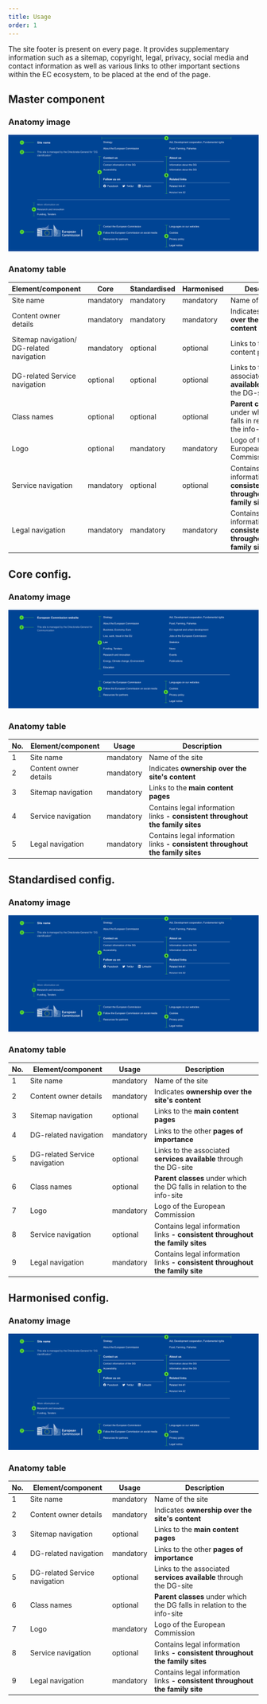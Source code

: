 ```yaml
---
title: Usage
order: 1
---
```

The site footer is present on every page. It provides supplementary information such as a sitemap, copyright, legal, privacy, social media and contact information as well as various links to other important sections within the EC ecosystem, to be placed at the end of the page.

## Master component

### Anatomy image

![Site footer - maxed version](/cms-images/ec-page-footer-standardised.png "Anatomy image")

### Anatomy table

| **Element/component**                     | **Core**  | **Standardised** | **Harmonised** | **Description**                                                                |
| ----------------------------------------- | --------- | ---------------- | -------------- | ------------------------------------------------------------------------------ |
| Site name                                 | mandatory | mandatory        | mandatory      | Name of the site                                                               |
| Content owner details                     | mandatory | mandatory        | mandatory      | Indicates **ownership over the site's content**                                |
| Sitemap navigation/ DG-related navigation | mandatory | optional         | optional       | Links to the main content pages                                                |
| DG-related Service navigation             | optional  | optional         | optional       | Links to the associated **services available** through the DG-site             |
| Class names                               | optional  | optional         | optional       | **Parent classes** under which the DG falls in relation to the info-site       |
| Logo                                      | optional  | mandatory        | mandatory      | Logo of the European Commission                                                |
| Service navigation                        | mandatory | optional         | optional       | Contains legal information links **\- consistent throughout the family sites** |
| Legal navigation                          | mandatory | mandatory        | mandatory      | Contains legal information links **\- consistent throughout the family sites** |

## Core config.

### Anatomy image

![Site footer - Core config.](/cms-images/ec-page-footer-core.png "Anatomy image")

### Anatomy table

| **No.** | **Element/component** | **Usage** | **Description**                                                                |
| ------- | --------------------- | --------- | ------------------------------------------------------------------------------ |
| 1       | Site name             | mandatory | Name of the site                                                               |
| 2       | Content owner details | mandatory | Indicates **ownership over the site's content**                                |
| 3       | Sitemap navigation    | mandatory | Links to the **main content pages**                                            |
| 4       | Service navigation    | mandatory | Contains legal information links **\- consistent throughout the family sites** |
| 5       | Legal navigation      | mandatory | Contains legal information links **\- consistent throughout the family sites** |

## Standardised config.

### Anatomy image

![Site footer - Standardised config.](/cms-images/ec-page-footer-standardised.png "Anatomy image")

### Anatomy table

| **No.** | **Element/component**         | **Usage** | **Description**                                                                |
| ------- | ----------------------------- | --------- | ------------------------------------------------------------------------------ |
| 1       | Site name                     | mandatory | Name of the site                                                               |
| 2       | Content owner details         | mandatory | Indicates **ownership over the site's content**                                |
| 3       | Sitemap navigation            | optional  | Links to the **main content pages**                                            |
| 4       | DG-related navigation         | mandatory | Links to the other **pages of importance**                                     |
| 5       | DG-related Service navigation | optional  | Links to the associated **services available** through the DG-site             |
| 6       | Class names                   | optional  | **Parent classes** under which the DG falls in relation to the info-site       |
| 7       | Logo                          | mandatory | Logo of the European Commission                                                |
| 8       | Service navigation            | optional  | Contains legal information links **\- consistent throughout the family sites** |
| 9       | Legal navigation              | mandatory | Contains legal information links **\- consistent throughout the family site**  |

## Harmonised config.

### Anatomy image

![Site footer - Harmonised config.](/cms-images/ec-page-footer-harmonised.png "Anatomy image")

### Anatomy table

| **No.** | **Element/component**         | **Usage** | **Description**                                                                |
| ------- | ----------------------------- | --------- | ------------------------------------------------------------------------------ |
| 1       | Site name                     | mandatory | Name of the site                                                               |
| 2       | Content owner details         | mandatory | Indicates **ownership over the site's content**                                |
| 3       | Sitemap navigation            | optional  | Links to the **main content pages**                                            |
| 4       | DG-related navigation         | mandatory | Links to the other **pages of importance**                                     |
| 5       | DG-related Service navigation | optional  | Links to the associated **services available** through the DG-site             |
| 6       | Class names                   | optional  | **Parent classes** under which the DG falls in relation to the info-site       |
| 7       | Logo                          | mandatory | Logo of the European Commission                                                |
| 8       | Service navigation            | optional  | Contains legal information links **\- consistent throughout the family sites** |
| 9       | Legal navigation              | mandatory | Contains legal information links **\- consistent throughout the family site**  |
